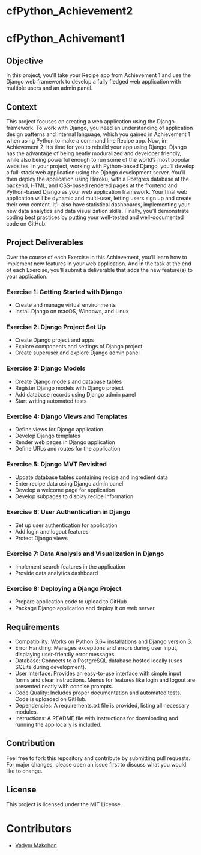 # cfPython_Achievement2

# cfPython_Achivement1

## Objective

In this project, you’ll take your Recipe app from Achievement 1 and use the Django web framework to develop a fully fledged web application with multiple users and an admin panel.

## Context

This project focuses on creating a web application using the Django framework. To work with Django, you need an understanding of application design patterns and internal language, which you gained in Achievement 1 when using Python to make a command line Recipe app. Now, in Achievement 2, it’s time for you to rebuild your app using Django. Django has the advantage of being neatly moduralized and developer friendly, while also being powerful enough to run some of the world’s most popular websites. In your project, working with Python-based Django, you’ll develop a full-stack web application using the Django development server. You’ll then deploy the application using Heroku, with a Postgres database at the backend, HTML, and CSS-based rendered pages at the frontend and Python-based Django as your web application framework. Your final web application will be dynamic and multi-user, letting users sign up and create their own content. It’ll also have statistical dashboards, implementing your new data analytics and data visualization skills. Finally, you’ll demonstrate coding best practices by putting your well-tested and well-documented code on GitHub.

## Project Deliverables

Over the course of each Exercise in this Achievement, you’ll learn how to implement new features in your web application. And in the task at the end of each Exercise, you’ll submit a deliverable that adds the new feature(s) to your application.

### Exercise 1: Getting Started with Django
- Create and manage virtual environments
- Install Django on macOS, Windows, and Linux
  
### Exercise 2: Django Project Set Up
- Create Django project and apps
- Explore components and settings of Django project
- Create superuser and explore Django admin panel

### Exercise 3: Django Models
- Create Django models and database tables
- Register Django models with Django project
- Add database records using Django admin panel
- Start writing automated tests

### Exercise 4: Django Views and Templates
- Define views for Django application 
- Develop Django templates 
- Render web pages in Django application 
- Define URLs and routes for the application

### Exercise 5: Django MVT Revisited
- Update database tables containing recipe and ingredient data 
- Enter recipe data using Django admin panel 
- Develop a welcome page for application 
- Develop subpages to display recipe information

### Exercise 6: User Authentication in Django 
- Set up user authentication for application 
- Add login and logout features 
- Protect Django views 

### Exercise 7: Data Analysis and Visualization in Django 
- Implement search features in the application 
- Provide data analytics dashboard 

### Exercise 8: Deploying a Django Project 
- Prepare application code to upload to GitHub 
- Package Django application and deploy it on web server

## Requirements
- Compatibility: Works on Python 3.6+ installations and Django version 3.
- Error Handling: Manages exceptions and errors during user input, displaying user-friendly error messages.
- Database: Connects to a PostgreSQL database hosted locally (uses SQLite during development).
- User Interface: Provides an easy-to-use interface with simple input forms and clear instructions. Menus for features like login and logout are presented neatly with concise prompts.
- Code Quality: Includes proper documentation and automated tests. Code is uploaded on GitHub.
- Dependencies: A requirements.txt file is provided, listing all necessary modules.
- Instructions: A README file with instructions for downloading and running the app locally is included.

## Contribution
Feel free to fork this repository and contribute by submitting pull requests. For major changes, please open an issue first to discuss what you would like to change.

## License
This project is licensed under the MIT License.

# Contributors
- [Vadym Makohon](https://github.com/VadymMakohon)
